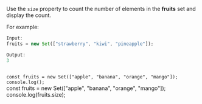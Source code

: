 Use the `size` property
to count the number of
elements in the **fruits** set
and display the count.

For example:
```js
Input:
fruits = new Set(["strawberry", "kiwi", "pineapple"]);

Output:
3
```
<codeblock type="exercise" language="javascript" testMode="fixedInput">
<code>
const fruits = new Set(["apple", "banana", "orange", "mango"]);
console.log();
</code>

<solution>
const fruits = new Set(["apple", "banana", "orange", "mango"]);
console.log(fruits.size);
</solution>
</codeblock>
